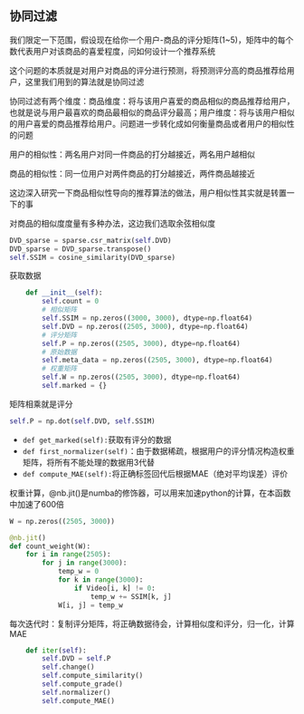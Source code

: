 ## 协同过滤

我们限定一下范围，假设现在给你一个用户-商品的评分矩阵(1~5)，矩阵中的每个数代表用户对该商品的喜爱程度，问如何设计一个推荐系统

这个问题的本质就是对用户对商品的评分进行预测，将预测评分高的商品推荐给用户，这里我们用到的算法就是协同过滤

协同过滤有两个维度：商品维度：将与该用户喜爱的商品相似的商品推荐给用户，也就是说与用户最喜欢的商品最相似的商品评分最高；用户维度：将与该用户相似的用户喜爱的商品推荐给用户。问题进一步转化成如何衡量商品或者用户的相似性的问题

用户的相似性：两名用户对同一件商品的打分越接近，两名用户越相似

商品的相似性：同一位用户对两件商品的打分越接近，两件商品越接近

这边深入研究一下商品相似性导向的推荐算法的做法，用户相似性其实就是转置一下的事

对商品的相似度度量有多种办法，这边我们选取余弦相似度

```python
DVD_sparse = sparse.csr_matrix(self.DVD)
DVD_sparse = DVD_sparse.transpose()
self.SSIM = cosine_similarity(DVD_sparse)
```

获取数据

```python
    def __init__(self):
        self.count = 0
        # 相似矩阵
        self.SSIM = np.zeros((3000, 3000), dtype=np.float64)
        self.DVD = np.zeros((2505, 3000), dtype=np.float64)
        # 评分矩阵
        self.P = np.zeros((2505, 3000), dtype=np.float64)
        # 原始数据
        self.meta_data = np.zeros((2505, 3000), dtype=np.float64)
        # 权重矩阵
        self.W = np.zeros((2505, 3000), dtype=np.float64)
        self.marked = {}
```

矩阵相乘就是评分

```python
self.P = np.dot(self.DVD, self.SSIM)
```

+ `def get_marked(self):`获取有评分的数据
+ `def first_normalizer(self)`：由于数据稀疏，根据用户的评分情况构造权重矩阵，将所有不能处理的数据用3代替
+ `def compute_MAE(self):`将正确标签回代后根据MAE（绝对平均误差）评价

权重计算，@nb.jit()是numba的修饰器，可以用来加速python的计算，在本函数中加速了600倍

```python
W = np.zeros((2505, 3000))

@nb.jit()
def count_weight(W):
    for i in range(2505):
        for j in range(3000):
            temp_w = 0
            for k in range(3000):
                if Video[i, k] != 0:
                    temp_w += SSIM[k, j]
            W[i, j] = temp_w
```

每次迭代时：复制评分矩阵，将正确数据待会，计算相似度和评分，归一化，计算MAE
```python
    def iter(self):
        self.DVD = self.P
        self.change()
        self.compute_similarity()
        self.compute_grade()
        self.normalizer()
        self.compute_MAE()
```

